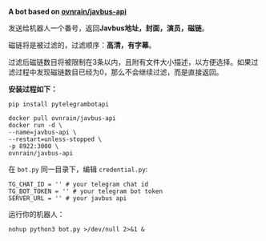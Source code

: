 **A bot based on [ovnrain/javbus-api](https://github.com/ovnrain/javbus-api)**

发送给机器人一个番号，返回**Javbus地址，封面，演员，磁链**。

磁链将是被过滤的，过滤顺序：**高清，有字幕**。

过滤后磁链数目将被限制在3条以内，且附有文件大小描述，以方便选择。如果过滤过程中发现磁链数目已经为0，那么不会继续过滤，而是直接返回。

**安装过程如下：**

```
pip install pytelegrambotapi

docker pull ovnrain/javbus-api
docker run -d \
--name=javbus-api \
--restart=unless-stopped \
-p 8922:3000 \
ovnrain/javbus-api
```

在 `bot.py` 同一目录下，编辑 `credential.py`:

```
TG_CHAT_ID = '' # your telegram chat id
TG_BOT_TOKEN = '' # your telegram bot token
SERVER_URL = '' # your javbus api
```

运行你的机器人：

```
nohup python3 bot.py >/dev/null 2>&1 &
```